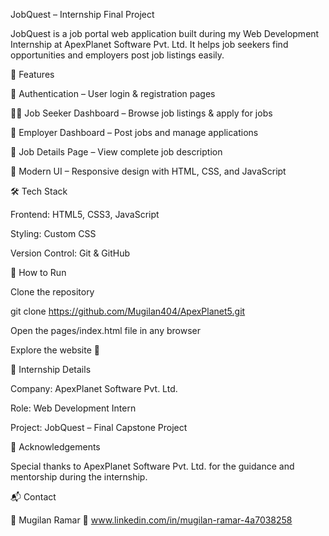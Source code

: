 JobQuest – Internship Final Project

JobQuest is a job portal web application built during my Web Development Internship at ApexPlanet Software Pvt. Ltd.
It helps job seekers find opportunities and employers post job listings easily.

🌟 Features

🔐 Authentication – User login & registration pages

👨‍💼 Job Seeker Dashboard – Browse job listings & apply for jobs

🏢 Employer Dashboard – Post jobs and manage applications

📄 Job Details Page – View complete job description

🎨 Modern UI – Responsive design with HTML, CSS, and JavaScript

🛠️ Tech Stack

Frontend: HTML5, CSS3, JavaScript

Styling: Custom CSS

Version Control: Git & GitHub

🚀 How to Run

Clone the repository

git clone https://github.com/Mugilan404/ApexPlanet5.git


Open the pages/index.html file in any browser

Explore the website 🎉

🎯 Internship Details

Company: ApexPlanet Software Pvt. Ltd.

Role: Web Development Intern

Project: JobQuest – Final Capstone Project

🙌 Acknowledgements

Special thanks to ApexPlanet Software Pvt. Ltd. for the guidance and mentorship during the internship.

📬 Contact

👤 Mugilan Ramar
🔗 www.linkedin.com/in/mugilan-ramar-4a7038258


